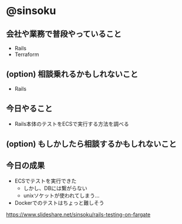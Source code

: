 # @sinsoku

## 会社や業務で普段やっていること

* Rails
* Terraform

## (option) 相談乗れるかもしれないこと

* Rails

## 今日やること

* Rails本体のテストをECSで実行する方法を調べる

## (option) もしかしたら相談するかもしれないこと


## 今日の成果

* ECSでテストを実行できた
  * しかし、DBには繋がらない
  * unixソケットが使われてしまう...
* Dockerでのテストはちょっと難しそう

https://www.slideshare.net/sinsoku/rails-testing-on-fargate
